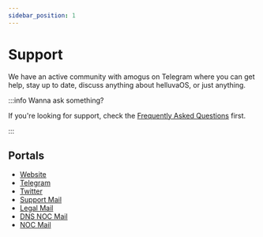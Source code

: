 ```yaml
---
sidebar_position: 1
---
```


# Support

We have an active community with amogus on Telegram where you can get help, stay up to date, discuss anything about helluvaOS, or just anything.

:::info Wanna ask something?

If you're looking for support, check the [Frequently Asked Questions](faq) first.

:::

## Portals

 - [Website](https://helluvaos.com)
 - [Telegram](https://t.me/helluvaos)
 - [Twitter](https://twitter.com/helluvaos)
 - [Support Mail](mailto:support@hentaios.com)
 - [Legal Mail](mailto:legal@hentaios.com)
 - [DNS NOC Mail](mailto:noc-dns@hentaios.com)
 - [NOC Mail](mailto:noc@hentaios.com)
